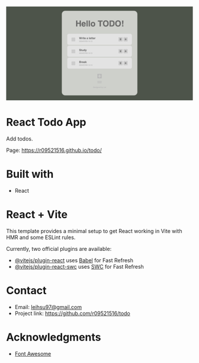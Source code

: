 ![banner img](banner.png)

# React Todo App

Add todos.

Page: https://r09521516.github.io/todo/

# Built with

- React

# React + Vite

This template provides a minimal setup to get React working in Vite with HMR and some ESLint rules.

Currently, two official plugins are available:

- [@vitejs/plugin-react](https://github.com/vitejs/vite-plugin-react/blob/main/packages/plugin-react/README.md) uses [Babel](https://babeljs.io/) for Fast Refresh
- [@vitejs/plugin-react-swc](https://github.com/vitejs/vite-plugin-react-swc) uses [SWC](https://swc.rs/) for Fast Refresh

# Contact

- Email: leihsu97@gmail.com
- Project link: https://github.com/r09521516/todo

# Acknowledgments

- [Font Awesome](https://fontawesome.com/start)

